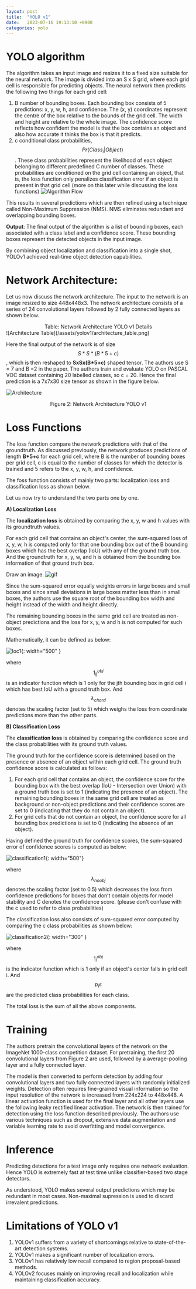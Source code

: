 ```yaml
---
layout: post
title:  "YOLO v1"
date:   2023-07-16 19:13:10 +0900
categories: yolo
---
```



<script src="https://cdnjs.cloudflare.com/ajax/libs/mathjax/2.7.7/MathJax.js?config=TeX-AMS-MML_HTMLorMML"></script>


# YOLO algorithm
The algorithm takes an input image and resizes it to a fixed size suitable for the neural network. 
The image is divided into an S x S grid, where each grid cell is responsible for predicting objects.
The neural network then predicts the following two things for each grid cell:
1.	B number of bounding boxes. Each bounding box consists of 5 predictions: x, y, w, h, and confidence. The (x, y) coordinates represent the centre of the box relative to the bounds of the grid cell. The width and height are relative to the whole image. The confidence score reflects how confident the model is that the box contains an object and also how accurate it thinks the box is that it predicts.
2.	c conditional class probabilities, $$ Pr(Class_i|Object) $$. These class probabilities represent the likelihood of each object belonging to different predefined C number of classes. These probabilities are conditioned on the grid cell containing an object, that is, the loss function only penalizes classification error if an object is present in that grid cell (more on this later while discussing the loss functions)
![Algorithm Flow](/assets/yolov1/flow.png)

This results in several predictions which are then refined using a technique called Non-Maximum Suppression (NMS). NMS eliminates redundant and overlapping bounding boxes.

**Output**: The final output of the algorithm is a list of bounding boxes, each associated with a class label and a confidence score. These bounding boxes represent the detected objects in the input image.

By combining object localization and classification into a single shot, YOLOv1 achieved real-time object detection capabilities.


# Network Architecture:
Let us now discuss the network architecture. The input to the network is an image resized to size 448x448x3. The network architecture consists of a series of 24 convolutional layers followed by 2 fully connected layers as shown below.

<center> Table: Network Architecture YOLO v1 Details </center>
![Architecture Table](/assets/yolov1/architecture_table.png)

Here the final output of the network is of size $$ S*S*(B*5+c) $$, which is then reshaped to **SxSx(B*5+c)** shaped tensor. The authors use S = 7 and B =2 in the paper. The authors train and evaluate YOLO on PASCAL VOC dataset containing 20 labelled classes, so c = 20. Hence the final prediction is a 7x7x30 size tensor as shown in the figure below.

![Architecture](/assets/yolov1/architecture.png)
<center> Figure 2: Network Architecture YOLO v1 </center>


# Loss Functions
The loss function compare the network predictions with that of the groundtruth.
As discussed previously, the network produces predictions of length **B*5+c** for each grid cell, where B is the number of bounding boxes per grid cell, c is equal to the number of classes for which the detector is trained and 5 refers to the x, y, w, h, and confidence.

The foss function consists of mainly two parts: localization loss and classification loss as shown below. 

Let us now try to understand the two parts one by one.

**A) Localization Loss**

The **localization loss** is obtained by comparing the x, y, w and h values with its groundtruth values.

For each grid cell that contains an object's center, the sum-squared loss of x, y, w, h is computed only for that one bounding box out of the B bounding boxes which has the best overlap (IoU) with any of the ground truth box. And the groundtruth for x, y, w, and h is obtained from the bounding box information of that ground truth box. 

Draw an image.
![gif](/assets/misc/gif1.gif)

Since the sum-squared error equally weights errors in large boxes and small boxes and since small deviations in large boxes matter less than in small boxes, the authors use the square root of the bounding box width and height instead of the width and height directly.

The remaining bounding boxes in the same grid cell are treated as non-object predictions and the loss for x, y, w and h is not computed for such boxes. 

Mathematically, it can be defined as below:

![loc1](/assets/yolov1/loc_1.png){: width="500" }

where $$ 1^{obj}_{ij} $$ is an indicator function which is 1 only for the jth bounding box in grid cell i which has best IoU with a ground truth box. And $$ \lambda_{chord} $$ denotes the scaling factor (set to 5) which weighs the loss from coordinate predictions more than the other parts.

**B) Classification Loss**

The **classification loss** is obtained by comparing the confidence score and the class probabilities with its ground truth values.

The ground truth for the confidence score is determined based on the presence or absence of an object within each grid cell. The ground truth confidence score is calculated as follows:

1. For each grid cell that contains an object, the confidence score for the bounding box with the best overlap (IoU - Intersection over Union) with a ground truth box is set to 1 (indicating the presence of an object). The remaining bounding boxes in the same grid cell are treated as background or non-object predictions and their confidence scores are set to 0 (indicating that they do not contain an object).
2. For grid cells that do not contain an object, the confidence score for all bounding box predictions is set to 0 (indicating the absence of an object).

Having defined the ground truth for confidence scores, the sum-squared error of confidence scores is computed as below:

![classification1](/assets/yolov1/classification_1.png){: width="500"}

where $$ \lambda_{noobj} $$ denotes the scaling factor (set to 0.5) which decreases the loss from confidence predictions for boxes that don’t contain objects for model stability and C denotes the confidence score. (please don't confuse with the c used to refer to class probabilities)

The classification loss also consists of sum-squared error computed by comparing the c class probabilities as shown below:

![classification2](/assets/yolov1/classification_2.png){: width="300" }

where $$ 1^{obj}_{i} $$ is the indicator function which is 1 only if an object's center falls in grid cell i. And $$ p_{i}s $$ are the predicted class probabilities for each class.

The total loss is the sum of all the above components.


# Training
The authors pretrain the convolutional layers of the network on the ImageNet 1000-class competition dataset. For pretraining, the first 20 convolutional layers from Figure 2 are used, followed by a average-pooling layer and a fully connected layer. 

The model is then converted to perform detection by adding four convolutional layers and two fully connected layers with randomly initialized weights. Detection often requires fine-grained visual information so the input resolution of the network is increased from 224x224 to 448x448. A linear activation function is used for the final layer and all other layers use the following leaky rectified linear activation. The network is then trained for detection using the loss function described previously. The authors use various techniques such as dropout, extensive data augmentation and variable learning rate to avoid overfitting and model convergence.


# Inference
Predicting detections for a test image only requires one network evaluation. Hence YOLO is extremely fast at test time unlike classifier-based two stage detectors. 

As understood, YOLO makes several output predictions which may be redundant in most cases. Non-maximal supression is used to discard irrevalent predictions.

# Limitations of YOLO v1
1. YOLOv1 suffers from a variety of shortcomings relative to state-of-the-art detection systems. 
2. YOLOv1 makes a significant number of localization errors.
3. YOLOv1 has relatively low recall compared to region proposal-based methods. 
4. YOLOv2 focuses mainly on improving recall and localization while maintaining classification accuracy.
